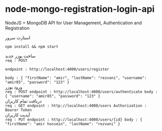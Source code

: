 # node-mongo-registration-login-api

NodeJS + MongoDB API for User Management, Authentication and Registration


استارت سرور 

`npm install
&&
npm start
`



ساخت یوزر جدید 
<br>
`req : POST`

`endpoint : http://localhost:4000/users/register`

`body : {
    "firstName": "amir",
    "lastName": "rezvani",
    "username": "amir85",
    "password": "123"
}`
<br>
ورود یوزر
<br>
`req : POST
endpoint : http://localhost:4000/users/authenticate
body : {
    "username": "amir85",
    "password": "123"
}
`
<br>
دریافت تمام کاربران
<br>
`req : GET
endpoint : http://localhost:4000/users
Authorization : Bearer Token
`
<br>
آپدیت کاربران
<br>
`
req : PUT
endpoint : http://localhost:4000/users/{id}
body : {
    "firstName": "amir hossein",
    "lastName": "rezvani"
}
`
